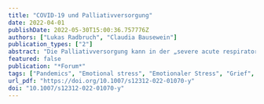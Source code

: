 ```yaml
---
title: "COVID-19 und Palliativversorgung"
date: 2022-04-01
publishDate: 2022-05-30T15:00:36.757776Z
authors: ["Lukas Radbruch", "Claudia Bausewein"]
publication_types: ["2"]
abstract: "Die Palliativversorgung kann in der „severe acute respiratory syndrome coronavirus type 2“(SARS-CoV-2)-Pandemie mit ihrem Fachwissen, ihren Fähigkeiten und Haltungen sowohl zur Therapiezielfindung als auch zur Entscheidungsfindung bei knappen Ressourcen beitragen. Sie liefert Empfehlungen zur Kontrolle der Symptome Luftnot, Unruhe und Angst und bietet Konzepte, wie die Kommunikation mit Patienten und Angehörigen trotz der pandemiebedingten Einschränkungen gelingen kann. In dem Projekt „Nationale Strategie für Palliativversorgung in Pandemiezeiten“ (PallPan) wurden auf der Grundlage von 16 Teilstudien insgesamt 32 Handlungsempfehlungen für Patienten, Angehörige/Pflegende, Mitarbeitende und Entscheidungsträger im Gesundheitswesen vorgelegt. Dazu gehören auch Hilfestellungen zur „Trauer in besonderen Zeiten“."
featured: false
publication: "*Forum*"
tags: ["Pandemics", "Emotional stress", "Emotionaler Stress", "Grief", "Pandemie", "Psychosocial factors", "Psychosoziale Faktoren", "Social isolation", "Soziale Isolierung", "Trauer"]
url_pdf: "https://doi.org/10.1007/s12312-022-01070-y"
doi: "10.1007/s12312-022-01070-y"
---
```


